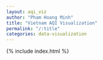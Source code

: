 ```yaml
---
layout: aqi_viz
author: "Pham Hoang Minh"
title: "Vietnam AQI Visualization"
permalink: "/:title"
categories: data-visualization
---
```

{% include index.html %}
